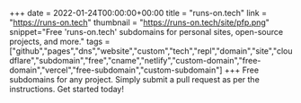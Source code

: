 +++
date = 2022-01-24T00:00:00+00:00
title = "runs-on.tech"
link = "https://runs-on.tech"
thumbnail = "https://runs-on.tech/site/pfp.png"
snippet="Free 'runs-on.tech' subdomains for personal sites, open-source projects, and more."
tags = ["github","pages","dns","website","custom","tech","repl","domain","site","cloudflare","subdomain","free","cname","netlify","custom-domain","free-domain","vercel","free-subdomain","custom-subdomain"]
+++ 
Free subdomains for any project.
Simply submit a pull request as per the instructions.
Get started today!

